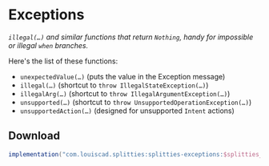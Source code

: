 # Exceptions

*`illegal(…)` and similar functions that return `Nothing`, handy for
impossible or illegal `when` branches.*

Here's the list of these functions:
* `unexpectedValue(…)` (puts the value in the Exception message)
* `illegal(…)` (shortcut to `throw IllegalStateException(…)`)
* `illegalArg(…)` (shortcut to `throw IllegalArgumentException(…)`)
* `unsupported(…)` (shortcut to `throw UnsupportedOperationException(…)`)
* `unsupportedAction(…)` (designed for unsupported `Intent` actions)

## Download

```groovy
implementation("com.louiscad.splitties:splitties-exceptions:$splitties_version")
```
